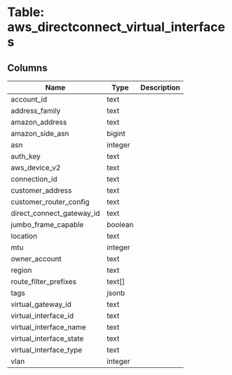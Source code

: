 
# Table: aws_directconnect_virtual_interfaces

## Columns
| Name        | Type           | Description  |
| ------------- | ------------- | -----  |
|account_id|text||
|address_family|text||
|amazon_address|text||
|amazon_side_asn|bigint||
|asn|integer||
|auth_key|text||
|aws_device_v2|text||
|connection_id|text||
|customer_address|text||
|customer_router_config|text||
|direct_connect_gateway_id|text||
|jumbo_frame_capable|boolean||
|location|text||
|mtu|integer||
|owner_account|text||
|region|text||
|route_filter_prefixes|text[]||
|tags|jsonb||
|virtual_gateway_id|text||
|virtual_interface_id|text||
|virtual_interface_name|text||
|virtual_interface_state|text||
|virtual_interface_type|text||
|vlan|integer||
